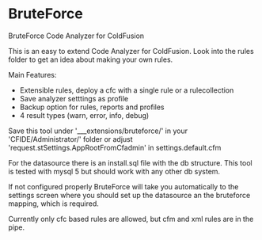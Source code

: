 # BruteForce
BruteForce Code Analyzer for ColdFusion

This is an easy to extend Code Analyzer for ColdFusion.
Look into the rules folder to get an idea about making your own rules.

Main Features:
- Extensible rules, deploy a cfc with a single rule or a rulecollection
- Save analyzer setttings as profile
- Backup option for rules, reports and profiles
- 4 result types (warn, error, info, debug)

Save this tool under '___extensions/bruteforce/' in your 'CFIDE/Administrator/' folder
or adjust 'request.stSettings.AppRootFromCfadmin' in settings.default.cfm

For the datasource there is an install.sql file with the db structure.
This tool is tested with mysql 5 but should work with any other db system.

If not configured properly BruteForce will take you automatically to the settings screen
where you should set up the datasource an the bruteforce mapping, which is required.

Currently only cfc based rules are allowed, but cfm and xml rules are in the pipe.
